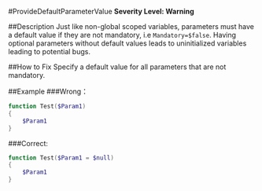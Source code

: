 #ProvideDefaultParameterValue
**Severity Level: Warning**

##Description
Just like non-global scoped variables, parameters must have a default value if they are not mandatory, i.e ```Mandatory=$false```. 
Having optional parameters without default values leads to uninitialized variables leading to potential bugs.

##How to Fix
Specify a default value for all parameters that are not mandatory.

##Example
###Wrong： 
``` PowerShell
function Test($Param1)
{
	$Param1
}
```

###Correct: 
``` PowerShell
function Test($Param1 = $null)
{
	$Param1
}
```
